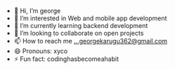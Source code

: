 - 👋 Hi, I’m george
- 👀 I’m interested in Web and mobile app development
- 🌱 I’m currently learning backend development
- 💞️ I’m looking to collaborate on open projects
- 📫 How to reach me ...georgekarugu362@gmail.com
- 😄 Pronouns: xyco
- ⚡ Fun fact: codinghasbecomeahabit

<!---
georgekarugu/georgekarugu is a ✨ special ✨ repository because its `README.md` (this file) appears on your GitHub profile.
You can click the Preview link to take a look at your changes.
--->
